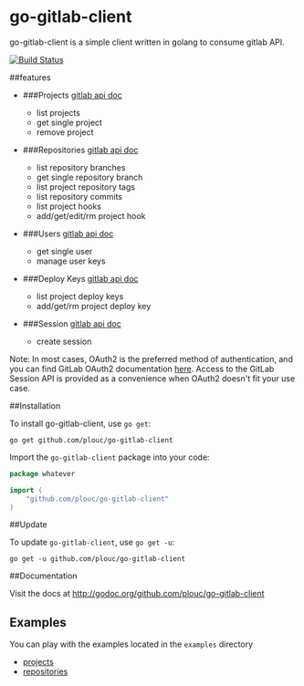 go-gitlab-client
================

go-gitlab-client is a simple client written in golang to consume gitlab API.

[![Build Status](https://travis-ci.org/plouc/go-gitlab-client.png?branch=master)](https://travis-ci.org/plouc/go-gitlab-client)


##features

*	
	###Projects [gitlab api doc](http://api.gitlab.org/projects.html)
	* list projects
	* get single project
	* remove project

*	
	###Repositories [gitlab api doc](http://api.gitlab.org/repositories.html)
	* list repository branches
	* get single repository branch
	* list project repository tags
	* list repository commits
	* list project hooks
	* add/get/edit/rm project hook

*	
	###Users [gitlab api doc](http://api.gitlab.org/users.html)
	* get single user
	* manage user keys

*	
	###Deploy Keys [gitlab api doc](http://api.gitlab.org/deploy_keys.html)
	* list project deploy keys
	* add/get/rm project deploy key

*   
    ###Session [gitlab api doc](http://api.gitlab.org/session.html)
    * create session

Note: In most cases, OAuth2 is the preferred method of authentication, and you can find GitLab OAuth2 documentation [here](http://api.gitlab.org/oauth2.html). Access to the GitLab Session API is provided as a convenience when OAuth2 doesn't fit your use case.

##Installation

To install go-gitlab-client, use `go get`:

    go get github.com/plouc/go-gitlab-client

Import the `go-gitlab-client` package into your code:

```go
package whatever

import (
    "github.com/plouc/go-gitlab-client"
)
```


##Update

To update `go-gitlab-client`, use `go get -u`:

    go get -u github.com/plouc/go-gitlab-client


##Documentation

Visit the docs at http://godoc.org/github.com/plouc/go-gitlab-client


## Examples

You can play with the examples located in the `examples` directory

* [projects](https://github.com/plouc/go-gitlab-client/tree/master/examples/projects)
* [repositories](https://github.com/plouc/go-gitlab-client/tree/master/examples/repositories)
